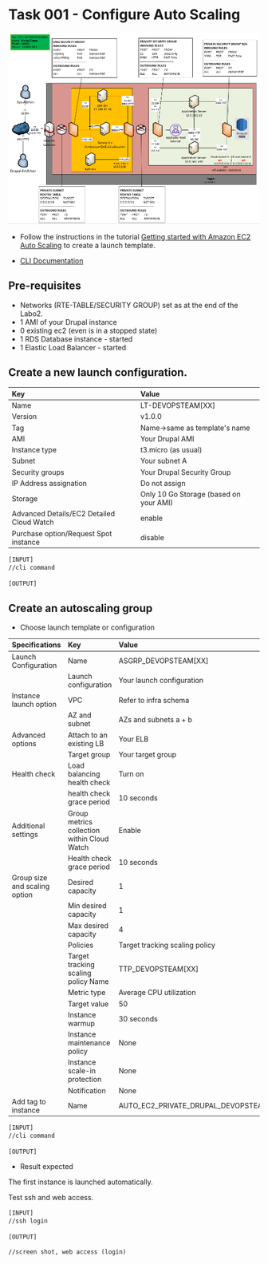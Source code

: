 # Task 001 - Configure Auto Scaling

![Schema](./img/CLD_AWS_INFA.PNG)

- Follow the instructions in the tutorial [Getting started with Amazon EC2 Auto Scaling](https://docs.aws.amazon.com/autoscaling/ec2/userguide/GettingStartedTutorial.html) to create a launch template.

- [CLI Documentation](https://docs.aws.amazon.com/cli/latest/reference/autoscaling/)

## Pre-requisites

- Networks (RTE-TABLE/SECURITY GROUP) set as at the end of the Labo2.
- 1 AMI of your Drupal instance
- 0 existing ec2 (even is in a stopped state)
- 1 RDS Database instance - started
- 1 Elastic Load Balancer - started

## Create a new launch configuration.

| Key                                       | Value                                  |
| :---------------------------------------- | :------------------------------------- |
| Name                                      | LT-DEVOPSTEAM[XX]                      |
| Version                                   | v1.0.0                                 |
| Tag                                       | Name->same as template's name          |
| AMI                                       | Your Drupal AMI                        |
| Instance type                             | t3.micro (as usual)                    |
| Subnet                                    | Your subnet A                          |
| Security groups                           | Your Drupal Security Group             |
| IP Address assignation                    | Do not assign                          |
| Storage                                   | Only 10 Go Storage (based on your AMI) |
| Advanced Details/EC2 Detailed Cloud Watch | enable                                 |
| Purchase option/Request Spot instance     | disable                                |

```
[INPUT]
//cli command

[OUTPUT]
```

## Create an autoscaling group

- Choose launch template or configuration

| Specifications                | Key                                         | Value                                  |
| :---------------------------- | :------------------------------------------ | :------------------------------------- |
| Launch Configuration          | Name                                        | ASGRP_DEVOPSTEAM[XX]                   |
|                               | Launch configuration                        | Your launch configuration              |
| Instance launch option        | VPC                                         | Refer to infra schema                  |
|                               | AZ and subnet                               | AZs and subnets a + b                  |
| Advanced options              | Attach to an existing LB                    | Your ELB                               |
|                               | Target group                                | Your target group                      |
| Health check                  | Load balancing health check                 | Turn on                                |
|                               | health check grace period                   | 10 seconds                             |
| Additional settings           | Group metrics collection within Cloud Watch | Enable                                 |
|                               | Health check grace period                   | 10 seconds                             |
| Group size and scaling option | Desired capacity                            | 1                                      |
|                               | Min desired capacity                        | 1                                      |
|                               | Max desired capacity                        | 4                                      |
|                               | Policies                                    | Target tracking scaling policy         |
|                               | Target tracking scaling policy Name         | TTP_DEVOPSTEAM[XX]                     |
|                               | Metric type                                 | Average CPU utilization                |
|                               | Target value                                | 50                                     |
|                               | Instance warmup                             | 30 seconds                             |
|                               | Instance maintenance policy                 | None                                   |
|                               | Instance scale-in protection                | None                                   |
|                               | Notification                                | None                                   |
| Add tag to instance           | Name                                        | AUTO_EC2_PRIVATE_DRUPAL_DEVOPSTEAM[XX] |

```
[INPUT]
//cli command

[OUTPUT]
```

- Result expected

The first instance is launched automatically.

Test ssh and web access.

```
[INPUT]
//ssh login

[OUTPUT]
```

```
//screen shot, web access (login)
```
